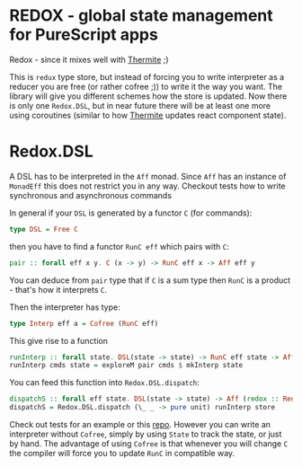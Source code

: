 # REDOX - global state management for PureScript apps

Redox - since it mixes well with [Thermite](https://github.com/paf31/purescript-thermite) ;)

This is `redux` type store, but instead of forcing you to write interpreter
as a reducer you are free (or rather cofree ;)) to write it the way you want.
The library will give you different schemes how the store is updated.  Now
there is only one `Redox.DSL`, but in near future there will be at least one
more using coroutines (similar to how
[Thermite](https://github.com/paf31/purescript-thermite) updates react
component state). 

# Redox.DSL

A DSL has to be interpreted in the `Aff` monad.  Since `Aff` has an instance of
`MonadEff` this does not restrict you in any way.  Checkout tests how to write
synchronous and asynchronous commands

In general if your `DSL` is generated by a functor `C` (for commands):
```purescript
type DSL = Free C
```
then you have to find a functor `RunC eff` which pairs with `C`:
```purescript
pair :: forall eff x y. C (x -> y) -> RunC eff x -> Aff eff y
```
You can deduce from `pair` type that if `C` is a sum type then `RunC` is
a product - that's how it interprets `C`.

Then the interpreter has type:
```purescript
type Interp eff a = Cofree (RunC eff)
```

This give rise to a function
```purescript
runInterp :: forall state. DSL(state -> state) -> RunC eff state -> Aff eff state
runInterp cmds state = exploreM pair cmds $ mkInterp state
```

You can feed this function into `Redox.DSL.dispatch`:
```purescript
dispatchS :: forall eff state. DSL(state -> state) -> Aff (redox :: Redox | eff) state
dispatchS = Redox.DSL.dispatch (\_ _ -> pure unit) runInterp store
```

Check out tests for an example or this
[repo](https://github.com/coot/purescript-dsl-example).  However you can write
an interpreter without `Cofree`, simply by using `State` to track the state, or
just by hand.  The advantage of using `Cofree` is that whenever you will change
`C` the compiler will force you to update `RunC` in compatible way.
